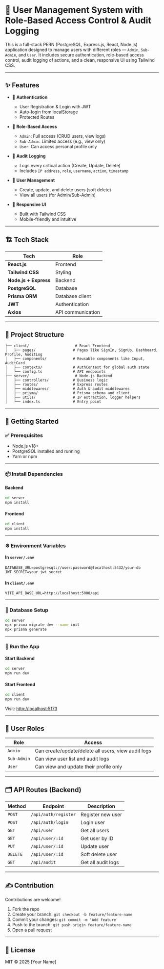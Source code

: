 # 👥 User Management System with Role-Based Access Control & Audit Logging

This is a full-stack PERN (PostgreSQL, Express.js, React, Node.js) application designed to manage users with different roles — `Admin`, `Sub-Admin`, and `User`. It includes secure authentication, role-based access control, audit logging of actions, and a clean, responsive UI using Tailwind CSS.

---

## ✨ Features

- 🔐 **Authentication**
  - User Registration & Login with JWT
  - Auto-login from localStorage
  - Protected Routes

- 👤 **Role-Based Access**
  - `Admin`: Full access (CRUD users, view logs)
  - `Sub-Admin`: Limited access (e.g., view only)
  - `User`: Can access personal profile only

- 📝 **Audit Logging**
  - Logs every critical action (Create, Update, Delete)
  - Includes `IP address`, `role`, `username`, `action`, `timestamp`

- 🧾 **User Management**
  - Create, update, and delete users (soft delete)
  - View all users (for Admin/Sub-Admin)

- 📄 **Responsive UI**
  - Built with Tailwind CSS
  - Mobile-friendly and intuitive

---

## 🏗️ Tech Stack

| Tech | Role |
|------|------|
| **React.js** | Frontend |
| **Tailwind CSS** | Styling |
| **Node.js + Express** | Backend |
| **PostgreSQL** | Database |
| **Prisma ORM** | Database client |
| **JWT** | Authentication |
| **Axios** | API communication |

---

## 🔧 Project Structure

```
├── client/                     # React Frontend
│   ├── pages/                 # Pages like SignIn, SignUp, Dashboard, Profile, AuditLog
│   ├── components/            # Reusable components like Input, AuditCard
│   ├── contexts/              # AuthContext for global auth state
│   └── config.ts              # API endpoints
├── server/                     # Node.js Backend
│   ├── controllers/           # Business logic
│   ├── routes/                # Express routes
│   ├── middlewares/           # Auth & audit middlewares
│   ├── prisma/                # Prisma schema and client
│   ├── utils/                 # IP extraction, logger helpers
│   └── index.ts               # Entry point
```

---

## 🚀 Getting Started

### ✅ Prerequisites

- Node.js v18+
- PostgreSQL installed and running
- Yarn or npm

---

### 📦 Install Dependencies

#### Backend
```bash
cd server
npm install
```

#### Frontend
```bash
cd client
npm install
```

---

### ⚙️ Environment Variables

#### In `server/.env`
```
DATABASE_URL=postgresql://user:password@localhost:5432/your-db
JWT_SECRET=your_jwt_secret
```

#### In `client/.env`
```
VITE_API_BASE_URL=http://localhost:5000/api
```

---

### 🧬 Database Setup
```bash
cd server
npx prisma migrate dev --name init
npx prisma generate
```

---

### 🏁 Run the App

#### Start Backend
```bash
cd server
npm run dev
```

#### Start Frontend
```bash
cd client
npm run dev
```

Visit: [http://localhost:5173](http://localhost:5173)

---

## 🔐 User Roles

| Role | Access |
|------|--------|
| `Admin` | Can create/update/delete all users, view audit logs |
| `Sub-Admin` | Can view user list and audit logs |
| `User` | Can view and update their profile only |

---

## 🗂️ API Routes (Backend)

| Method | Endpoint | Description |
|--------|----------|-------------|
| `POST` | `/api/auth/register` | Register new user |
| `POST` | `/api/auth/login` | Login user |
| `GET` | `/api/user` | Get all users |
| `GET` | `/api/user/:id` | Get user by ID |
| `PUT` | `/api/user/:id` | Update user |
| `DELETE` | `/api/user/:id` | Soft delete user |
| `GET` | `/api/audit` | Get all audit logs |

---

## ✍️ Contribution

Contributions are welcome!

1. Fork the repo
2. Create your branch: `git checkout -b feature/feature-name`
3. Commit your changes: `git commit -m 'Add feature'`
4. Push to the branch: `git push origin feature/feature-name`
5. Open a pull request

---

## 📜 License

MIT © 2025 [Your Name]